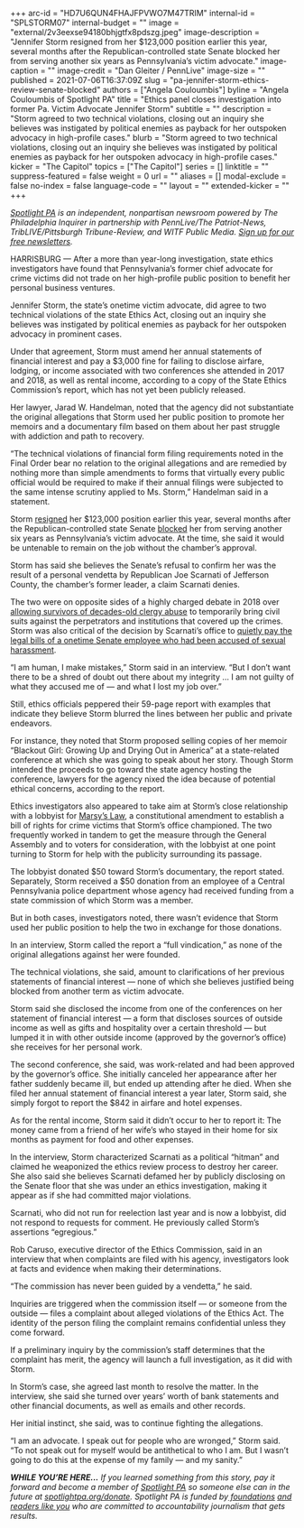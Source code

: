 +++
arc-id = "HD7U6QUN4FHAJFPVWO7M47TRIM"
internal-id = "SPLSTORM07"
internal-budget = ""
image = "external/2v3eexse94180bhjgtfx8pdszg.jpeg"
image-description = "Jennifer Storm resigned from her $123,000 position earlier this year, several months after the Republican-controlled state Senate blocked her from serving another six years as Pennsylvania’s victim advocate."
image-caption = ""
image-credit = "Dan Gleiter / PennLive"
image-size = ""
published = 2021-07-06T16:37:09Z
slug = "pa-jennifer-storm-ethics-review-senate-blocked"
authors = ["Angela Couloumbis"]
byline = "Angela Couloumbis of Spotlight PA"
title = "Ethics panel closes investigation into former Pa. Victim Advocate Jennifer Storm"
subtitle = ""
description = "Storm agreed to two technical violations, closing out an inquiry she believes was instigated by political enemies as payback for her outspoken advocacy in high-profile cases."
blurb = "Storm agreed to two technical violations, closing out an inquiry she believes was instigated by political enemies as payback for her outspoken advocacy in high-profile cases."
kicker = "The Capitol"
topics = ["The Capitol"]
series = []
linktitle = ""
suppress-featured = false
weight = 0
url = ""
aliases = []
modal-exclude = false
no-index = false
language-code = ""
layout = ""
extended-kicker = ""
+++

<a href="https://www.spotlightpa.org/"><i>Spotlight PA</i></a><i> is an independent, nonpartisan newsroom powered by The Philadelphia Inquirer in partnership with PennLive/The Patriot-News, TribLIVE/Pittsburgh Tribune-Review, and WITF Public Media. </i><a href="https://www.spotlightpa.org/newsletters"><i>Sign up for our free newsletters</i></a><i>.</i>

HARRISBURG — After a more than year-long investigation, state ethics investigators have found that Pennsylvania’s former chief advocate for crime victims did not trade on her high-profile public position to benefit her personal business ventures.

Jennifer Storm, the state’s onetime victim advocate, did agree to two technical violations of the state Ethics Act, closing out an inquiry she believes was instigated by political enemies as payback for her outspoken advocacy in prominent cases.

Under that agreement, Storm must amend her annual statements of financial interest and pay a $3,000 fine for failing to disclose airfare, lodging, or income associated with two conferences she attended in 2017 and 2018, as well as rental income, according to a copy of the State Ethics Commission’s report, which has not yet been publicly released.

<script src="https://www.spotlightpa.org/embed.js" async></script><div data-spl-embed-version="1" data-spl-src="https://www.spotlightpa.org/embeds/newsletter/"></div>

Her lawyer, Jarad W. Handelman, noted that the agency did not substantiate the original allegations that Storm used her public position to promote her memoirs and a documentary film based on them about her past struggle with addiction and path to recovery.

“The technical violations of financial form filing requirements noted in the Final Order bear no relation to the original allegations and are remedied by nothing more than simple amendments to forms that virtually every public official would be required to make if their annual filings were subjected to the same intense scrutiny applied to Ms. Storm,” Handelman said in a statement.

Storm <a href="https://www.spotlightpa.org/news/2021/01/jennifer-storm-victim-advocate-resigns-pennsylvania/">resigned</a> her $123,000 position earlier this year, several months after the Republican-controlled state Senate <a href="https://www.spotlightpa.org/news/2020/11/pennsylvania-victim-advocate-jennifer-storm-senate-republicans-rejected/">blocked</a> her from serving another six years as Pennsylvania’s victim advocate. At the time, she said it would be untenable to remain on the job without the chamber’s approval.

Storm has said she believes the Senate’s refusal to confirm her was the result of a personal vendetta by Republican Joe Scarnati of Jefferson County, the chamber’s former leader, a claim Scarnati denies.

The two were on opposite sides of a highly charged debate in 2018 over <a href="https://web.archive.org/20200418232825/https://www.inquirer.com/philly/news/politics/state/pennsylvania-child-sexual-abuse-statute-limitations-window-catholic-church-20181017.html">allowing survivors of decades-old clergy abuse</a> to temporarily bring civil suits against the perpetrators and institutions that covered up the crimes. Storm was also critical of the decision by Scarnati’s office to <a href="https://web.archive.org/20200102143411/https://www.inquirer.com/news/pa-senate-pays-legal-bills-former-employee-accused-sexual-harassment-20190214.html">quietly pay the legal bills of a onetime Senate employee who had been accused of sexual harassment</a>.

“I am human, I make mistakes,” Storm said in an interview. “But I don’t want there to be a shred of doubt out there about my integrity … I am not guilty of what they accused me of — and what I lost my job over.”

Still, ethics officials peppered their 59-page report with examples that indicate they believe Storm blurred the lines between her public and private endeavors.

For instance, they noted that Storm proposed selling copies of her memoir “Blackout Girl: Growing Up and Drying Out in America” at a state-related conference at which she was going to speak about her story. Though Storm intended the proceeds to go toward the state agency hosting the conference, lawyers for the agency nixed the idea because of potential ethical concerns, according to the report.

Ethics investigators also appeared to take aim at Storm’s close relationship with a lobbyist for <a href="https://www.inquirer.com/politics/pennsylvania/marsys-law-pennsylvania-crime-victim-rights-ballot-question-20191030.html">Marsy’s Law</a>, a constitutional amendment to establish a bill of rights for crime victims that Storm’s office championed. The two frequently worked in tandem to get the measure through the General Assembly and to voters for consideration, with the lobbyist at one point turning to Storm for help with the publicity surrounding its passage.

The lobbyist donated $50 toward Storm’s documentary, the report stated. Separately, Storm received a $50 donation from an employee of a Central Pennsylvania police department whose agency had received funding from a state commission of which Storm was a member.

But in both cases, investigators noted, there wasn’t evidence that Storm used her public position to help the two in exchange for those donations.

In an interview, Storm called the report a “full vindication,” as none of the original allegations against her were founded.

The technical violations, she said, amount to clarifications of her previous statements of financial interest — none of which she believes justified being blocked from another term as victim advocate.

Storm said she disclosed the income from one of the conferences on her statement of financial interest — a form that discloses sources of outside income as well as gifts and hospitality over a certain threshold — but lumped it in with other outside income (approved by the governor’s office) she receives for her personal work.

The second conference, she said, was work-related and had been approved by the governor’s office. She initially canceled her appearance after her father suddenly became ill, but ended up attending after he died. When she filed her annual statement of financial interest a year later, Storm said, she simply forgot to report the $842 in airfare and hotel expenses.

As for the rental income, Storm said it didn’t occur to her to report it: The money came from a friend of her wife’s who stayed in their home for six months as payment for food and other expenses.

In the interview, Storm characterized Scarnati as a political “hitman” and claimed he weaponized the ethics review process to destroy her career. She also said she believes Scarnati defamed her by publicly disclosing on the Senate floor that she was under an ethics investigation, making it appear as if she had committed major violations.

Scarnati, who did not run for reelection last year and is now a lobbyist, did not respond to requests for comment. He previously called Storm’s assertions “egregious.”

Rob Caruso, executive director of the Ethics Commission, said in an interview that when complaints are filed with his agency, investigators look at facts and evidence when making their determinations.

“The commission has never been guided by a vendetta,” he said.

<script src="https://www.spotlightpa.org/embed.js" async></script><div data-spl-embed-version="1" data-spl-src="https://www.spotlightpa.org/embeds/donate/?teaser_text=If%20you%20learned%20something%20from%20this%20report%2C%20pay%20it%20forward%20and%20become%20a%20member%20of%20Spotlight%20PA%20so%20someone%20else%20can%20in%20the%20future."></div>

Inquiries are triggered when the commission itself — or someone from the outside — files a complaint about alleged violations of the Ethics Act. The identity of the person filing the complaint remains confidential unless they come forward.

If a preliminary inquiry by the commission’s staff determines that the complaint has merit, the agency will launch a full investigation, as it did with Storm.

In Storm’s case, she agreed last month to resolve the matter. In the interview, she said she turned over years’ worth of bank statements and other financial documents, as well as emails and other records.

Her initial instinct, she said, was to continue fighting the allegations.

“I am an advocate. I speak out for people who are wronged,” Storm said. “To not speak out for myself would be antithetical to who I am. But I wasn’t going to do this at the expense of my family — and my sanity.”

<i><b>WHILE YOU’RE HERE...</b></i><i> If you learned something from this story, pay it forward and become a member of </i><a href="https://www.spotlightpa.org/"><i>Spotlight PA</i></a><i> so someone else can in the future at </i><a href="https://www.spotlightpa.org/donate"><i>spotlightpa.org/donate</i></a><i>. Spotlight PA is funded by</i><a href="https://www.spotlightpa.org/support"><i> foundations</i></a><i> </i><a href="https://www.spotlightpa.org/support"><i>and readers like you</i></a><i> who are committed to accountability journalism that gets results.</i>
